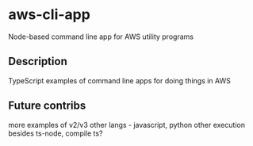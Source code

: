 # aws-cli-app
Node-based command line app for AWS utility programs

## Description

TypeScript examples of command line apps for doing things in AWS


## Future contribs

more examples of v2/v3
other langs - javascript, python
other execution besides ts-node, compile ts?
